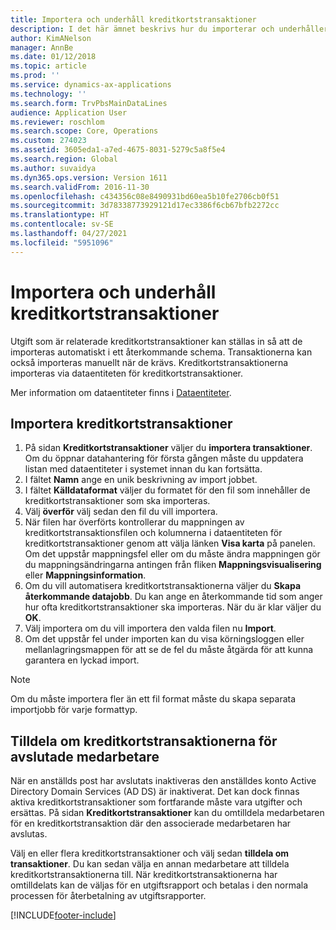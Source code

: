 ```yaml
---
title: Importera och underhåll kreditkortstransaktioner
description: I det här ämnet beskrivs hur du importerar och underhåller utgifter för kreditkortstransaktioner. Dessa transaktioner kan ställas in så att de importeras automatiskt till ett återkommande schema, eller så kan de importeras manuellt efter behov.
author: KimANelson
manager: AnnBe
ms.date: 01/12/2018
ms.topic: article
ms.prod: ''
ms.service: dynamics-ax-applications
ms.technology: ''
ms.search.form: TrvPbsMainDataLines
audience: Application User
ms.reviewer: roschlom
ms.search.scope: Core, Operations
ms.custom: 274023
ms.assetid: 3605eda1-a7ed-4675-8031-5279c5a8f5e4
ms.search.region: Global
ms.author: suvaidya
ms.dyn365.ops.version: Version 1611
ms.search.validFrom: 2016-11-30
ms.openlocfilehash: c434356c08e8490931bd60ea5b10fe2706cb0f51
ms.sourcegitcommit: 3d78338773929121d17ec3386f6cb67bfb2272cc
ms.translationtype: HT
ms.contentlocale: sv-SE
ms.lasthandoff: 04/27/2021
ms.locfileid: "5951096"
---
```

# <a name="import-and-maintain-credit-card-transactions"></a>Importera och underhåll kreditkortstransaktioner

Utgift som är relaterade kreditkortstransaktioner kan ställas in så att de importeras automatiskt i ett återkommande schema. Transaktionerna kan också importeras manuellt när de krävs. Kreditkortstransaktionerna importeras via dataentiteten för kreditkortstransaktioner.

Mer information om dataentiteter finns i [Dataentiteter](/dynamics365/fin-ops-core/dev-itpro/data-entities/data-entities).

## <a name="import-credit-card-transactions"></a>Importera kreditkortstransaktioner

1. På sidan **Kreditkortstransaktioner** väljer du **importera transaktioner**. Om du öppnar datahantering för första gången måste du uppdatera listan med dataentiteter i systemet innan du kan fortsätta.
2. I fältet **Namn** ange en unik beskrivning av import jobbet.
3. I fältet **Källdataformat** väljer du formatet för den fil som innehåller de kreditkortstransaktioner som ska importeras.
4. Välj **överför** välj sedan den fil du vill importera.
5. När filen har överförts kontrollerar du mappningen av kreditkortstransaktionsfilen och kolumnerna i dataentiteten för kreditkortstransaktioner genom att välja länken **Visa karta** på panelen. Om det uppstår mappningsfel eller om du måste ändra mappningen gör du mappningsändringarna antingen från fliken **Mappningsvisualisering** eller **Mappningsinformation**.
6. Om du vill automatisera kreditkortstransaktionerna väljer du **Skapa återkommande datajobb**. Du kan ange en återkommande tid som anger hur ofta kreditkortstransaktioner ska importeras. När du är klar väljer du **OK**.
7. Välj importera om du vill importera den valda filen nu **Import**.
8. Om det uppstår fel under importen kan du visa körningsloggen eller mellanlagringsmappen för att se de fel du måste åtgärda för att kunna garantera en lyckad import.

> [!NOTE]
> Om du måste importera fler än ett fil format måste du skapa separata importjobb för varje formattyp.

## <a name="reassign-the-credit-card-transactions-for-terminated-employees"></a>Tilldela om kreditkortstransaktionerna för avslutade medarbetare

När en anställds post har avslutats inaktiveras den anställdes konto Active Directory Domain Services (AD DS) är inaktiverat. Det kan dock finnas aktiva kreditkortstransaktioner som fortfarande måste vara utgifter och ersättas. På sidan **Kreditkortstransaktioner** kan du omtilldela medarbetaren för en kreditkortstransaktion där den associerade medarbetaren har avslutas.

Välj en eller flera kreditkortstransaktioner och välj sedan **tilldela om transaktioner**. Du kan sedan välja en annan medarbetare att tilldela kreditkortstransaktionerna till. När kreditkortstransaktionerna har omtilldelats kan de väljas för en utgiftsrapport och betalas i den normala processen för återbetalning av utgiftsrapporter.


[!INCLUDE[footer-include](../includes/footer-banner.md)]